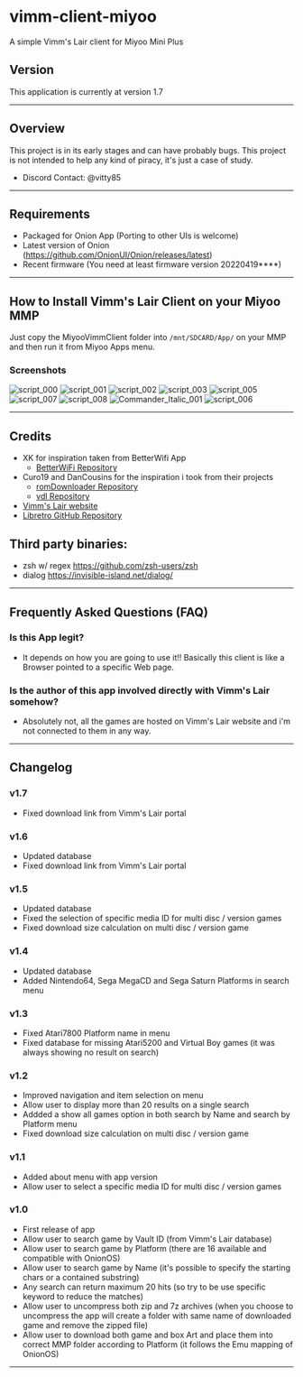 # vimm-client-miyoo

A simple Vimm's Lair client for Miyoo Mini Plus

## Version

This application is currently at version 1.7

---

## Overview

This project is in its early stages and can have probably bugs. This project is not intended to help any kind of piracy, it's just a case of study.

- Discord Contact: @vitty85

---

## Requirements

- Packaged for Onion App (Porting to other UIs is welcome)
- Latest version of Onion (https://github.com/OnionUI/Onion/releases/latest)
- Recent firmware (You need at least firmware version 20220419****)

---

## How to Install Vimm's Lair Client on your Miyoo MMP

Just copy the MiyooVimmClient folder into `/mnt/SDCARD/App/` on your MMP and then run it from Miyoo Apps menu.

### Screenshots

   ![script_000](https://github.com/Vitty85/vimm-client-miyoo/assets/53129080/c47fd62d-9284-44e8-a3f0-58d30be6207a)
   ![script_001](https://github.com/Vitty85/vimm-client-miyoo/assets/53129080/e4f2e6b9-aa50-4d65-9beb-b7a46d2cf790)
   ![script_002](https://github.com/Vitty85/vimm-client-miyoo/assets/53129080/5d01b182-19dc-44c1-9053-be37abe2e310)
   ![script_003](https://github.com/Vitty85/vimm-client-miyoo/assets/53129080/b54838d8-b597-40a8-88cc-648f760718ea)
   ![script_005](https://github.com/Vitty85/vimm-client-miyoo/assets/53129080/c14f57df-9fb7-4918-befa-398678f384c0)
   ![script_007](https://github.com/Vitty85/vimm-client-miyoo/assets/53129080/2cabd0a2-70e3-4a86-98c0-aa33d69acc79)
   ![script_008](https://github.com/Vitty85/vimm-client-miyoo/assets/53129080/0b643eaa-274d-42aa-bfff-a35862134278)
   ![Commander_Italic_001](https://github.com/Vitty85/vimm-client-miyoo/assets/53129080/05cb8009-7af7-4ab1-bcd1-5345af7e39fc)
   ![script_006](https://github.com/Vitty85/vimm-client-miyoo/assets/53129080/c3d32f55-362b-4c29-a1b1-d38579515fb9)

---

## Credits

- XK for inspiration taken from BetterWifi App
  - [BetterWiFi Repository](https://github.com/XK9274/better-wifi-miyoo)
- Curo19 and DanCousins for the inspiration i took from their projects
  - [romDownloader Repository](https://github.com/Curo19/romDownloader)
  - [vdl Repository](https://github.com/DanCousins/vdl)
- [Vimm's Lair website](https://vimm.net)
- [Libretro GitHub Repository](https://github.com/libretro-thumbnails)

## Third party binaries:

- zsh w/ regex https://github.com/zsh-users/zsh
- dialog https://invisible-island.net/dialog/

---

## Frequently Asked Questions (FAQ)

### Is this App legit?
- It depends on how you are going to use it!! Basically this client is like a Browser pointed to a specific Web page.

### Is the author of this app involved directly with Vimm's Lair somehow?
- Absolutely not, all the games are hosted on Vimm's Lair website and i'm not connected to them in any way.

---

## Changelog

### v1.7
   - Fixed download link from Vimm's Lair portal

### v1.6
   - Updated database
   - Fixed download link from Vimm's Lair portal

### v1.5
   - Updated database
   - Fixed the selection of specific media ID for multi disc / version games
   - Fixed download size calculation on multi disc / version game

### v1.4
   - Updated database
   - Added Nintendo64, Sega MegaCD and Sega Saturn Platforms in search menu

### v1.3
   - Fixed Atari7800 Platform name in menu
   - Fixed database for missing Atari5200 and Virtual Boy games (it was always showing no result on search)

### v1.2
   - Improved navigation and item selection on menu
   - Allow user to display more than 20 results on a single search
   - Addded a show all games option in both search by Name and search by Platform menu
   - Fixed download size calculation on multi disc / version game

### v1.1
   - Added about menu with app version
   - Allow user to select a specific media ID for multi disc / version games

### v1.0
   - First release of app
   - Allow user to search game by Vault ID (from Vimm's Lair database)
   - Allow user to search game by Platform (there are 16 available and compatible with OnionOS)
   - Allow user to search game by Name (it's possible to specify the starting chars or a contained substring)
   - Any search can return maximum 20 hits (so try to be use specific keyword to reduce the matches)
   - Allow user to uncompress both zip and 7z archives (when you choose to uncompress the app will create a folder with same name of downloaded game and remove the zipped file)
   - Allow user to download both game and box Art and place them into correct MMP folder according to Platform (it follows the Emu mapping of OnionOS)

---
